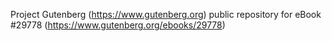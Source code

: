 Project Gutenberg (https://www.gutenberg.org) public repository for eBook #29778 (https://www.gutenberg.org/ebooks/29778)
